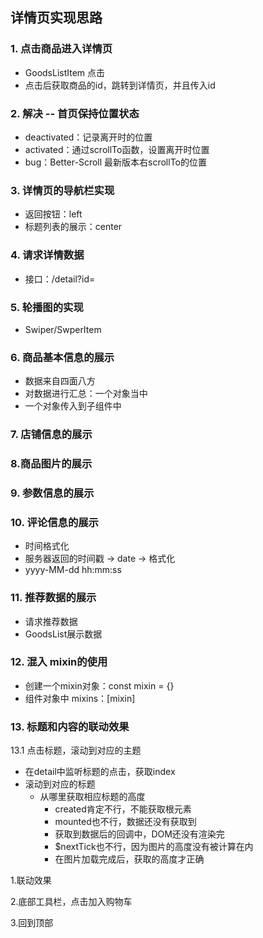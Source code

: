 ## 详情页实现思路

### 1. 点击商品进入详情页

- GoodsListItem 点击
- 点击后获取商品的id，跳转到详情页，并且传入id

### 2. 解决 -- 首页保持位置状态

- deactivated：记录离开时的位置
- activated：通过scrollTo函数，设置离开时位置
- bug：Better-Scroll 最新版本右scrollTo的位置

### 3. 详情页的导航栏实现

- 返回按钮：left
- 标题列表的展示：center

### 4. 请求详情数据

- 接口：/detail?id=

### 5. 轮播图的实现

- Swiper/SwperItem

### 6. 商品基本信息的展示

- 数据来自四面八方
- 对数据进行汇总：一个对象当中
- 一个对象传入到子组件中

### 7. 店铺信息的展示

### 8.商品图片的展示

### 9. 参数信息的展示

### 10. 评论信息的展示

- 时间格式化
- 服务器返回的时间戳 -> date -> 格式化
- yyyy-MM-dd hh:mm:ss

### 11. 推荐数据的展示

- 请求推荐数据
- GoodsList展示数据

### 12. 混入 mixin的使用

- 创建一个mixin对象：const mixin = {}
- 组件对象中 mixins：[mixin]

### 13. 标题和内容的联动效果

13.1 点击标题，滚动到对应的主题

- 在detail中监听标题的点击，获取index
- 滚动到对应的标题
  - 从哪里获取相应标题的高度
    - created肯定不行，不能获取根元素
    - mounted也不行，数据还没有获取到
    - 获取到数据后的回调中，DOM还没有渲染完
    - $nextTick也不行，因为图片的高度没有被计算在内
    - 在图片加载完成后，获取的高度才正确



1.联动效果

2.底部工具栏，点击加入购物车

3.回到顶部

